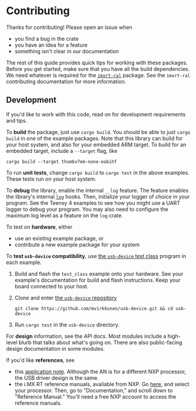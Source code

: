 Contributing
============

Thanks for contributing! Please open an issue when

- you find a bug in the crate
- you have an idea for a feature
- something isn't clear in our documentation

The rest of this guide provides quick tips for working with these packages.
Before you get started, make sure that you have all the build dependencies.
We need whatever is required for the [`imxrt-ral`] package. See the `imxrt-ral`
contributing documentation for more information.

[`imxrt-ral`]: https://github.com/imxrt-rs/imxrt-ral

Development
-----------

If you'd like to work with this code, read on for development requirements
and tips.

To **build** the package, just use `cargo build`. You should be able to just
`cargo build` in one of the example packages. Note that this library can
build for your host system, and also for your embedded ARM target. To build for
an embedded target, include a `--target` flag, like

```
cargo build --target thumbv7em-none-eabihf
```

To run **unit tests**, change `cargo build` to `cargo test` in the above
examples. These tests run on your host system.

To **debug** the library, enable the internal `__log` feature. The feature
enables the library's internal [`log`](https://crates.io/crates/log) hooks.
Then, initialize your logger of choice in your program. See the Teensy 4
examples to see how you might use a UART logger to debug your program. You may
also need to configure the maximum log level as a feature on the `log` crate.

To test on **hardware**, either

- use an existing example package, or
- contribute a new example package for your system

To **test `usb-device` compatibility**, use [the `usb-device` test class][test-class]
program in each example.

1. Build and flash the `test_class` example onto your hardware. See your
   example's documentation for build and flash instructions. Keep your board
   connected to your host.
2. Clone and enter [the `usb-device` repository][usb-device-repo]

    ```
    git clone https://github.com/mvirkkunen/usb-device.git && cd usb-device
    ```
3. Run `cargo test` in the `usb-device` directory.

[test-class]: https://docs.rs/usb-device/0.2.7/usb_device/test_class/index.html
[usb-device-repo]: https://github.com/mvirkkunen/usb-device

For **design** information, see the API docs. Most modules include a high-level
blurb that talks about what's going on. There are also public-facing design
documentation in some modules.

If you'd like **references**, see

- this [application note][an3631]. Although the AN is for a different
  NXP processor, the USB driver design is the same.
- the i.MX RT reference manuals, available from NXP. Go
  [here][imx-rt-series], and select your processor. Then, go to
  "Documentation," and scroll down to "Reference Manual." You'll need a free
  NXP account to access the reference manuals.

[an3631]: https://www.nxp.com/docs/en/application-note/AN3631.pdf
[imx-rt-series]: https://www.nxp.com/products/processors-and-microcontrollers/arm-microcontrollers/i-mx-rt-crossover-mcus:IMX-RT-SERIES
